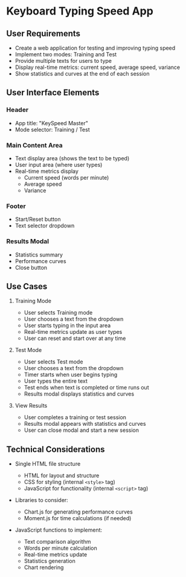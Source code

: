 # Keyboard Typing Speed App

## User Requirements

- Create a web application for testing and improving typing speed
- Implement two modes: Training and Test
- Provide multiple texts for users to type
- Display real-time metrics: current speed, average speed, variance
- Show statistics and curves at the end of each session

## User Interface Elements

### Header
- App title: "KeySpeed Master"
- Mode selector: Training / Test

### Main Content Area
- Text display area (shows the text to be typed)
- User input area (where user types)
- Real-time metrics display
  - Current speed (words per minute)
  - Average speed
  - Variance

### Footer
- Start/Reset button
- Text selector dropdown

### Results Modal
- Statistics summary
- Performance curves
- Close button

## Use Cases

1. Training Mode
   - User selects Training mode
   - User chooses a text from the dropdown
   - User starts typing in the input area
   - Real-time metrics update as user types
   - User can reset and start over at any time

2. Test Mode
   - User selects Test mode
   - User chooses a text from the dropdown
   - Timer starts when user begins typing
   - User types the entire text
   - Test ends when text is completed or time runs out
   - Results modal displays statistics and curves

3. View Results
   - User completes a training or test session
   - Results modal appears with statistics and curves
   - User can close modal and start a new session

## Technical Considerations

- Single HTML file structure
  - HTML for layout and structure
  - CSS for styling (internal `<style>` tag)
  - JavaScript for functionality (internal `<script>` tag)

- Libraries to consider:
  - Chart.js for generating performance curves
  - Moment.js for time calculations (if needed)

- JavaScript functions to implement:
  - Text comparison algorithm
  - Words per minute calculation
  - Real-time metrics update
  - Statistics generation
  - Chart rendering
